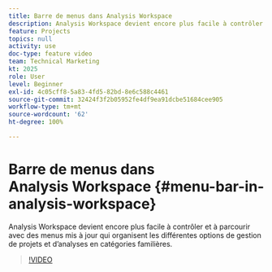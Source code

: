 ```yaml
---
title: Barre de menus dans Analysis Workspace
description: Analysis Workspace devient encore plus facile à contrôler et à parcourir avec des menus mis à jour qui organisent les différentes options de gestion de projets et d’analyses en catégories familières.
feature: Projects
topics: null
activity: use
doc-type: feature video
team: Technical Marketing
kt: 2025
role: User
level: Beginner
exl-id: 4c05cff8-5a83-4fd5-82bd-8e6c588c4461
source-git-commit: 32424f3f2b05952fe4df9ea91dcbe51684cee905
workflow-type: tm+mt
source-wordcount: '62'
ht-degree: 100%

---
```


# Barre de menus dans Analysis Workspace {#menu-bar-in-analysis-workspace}

Analysis Workspace devient encore plus facile à contrôler et à parcourir avec des menus mis à jour qui organisent les différentes options de gestion de projets et d’analyses en catégories familières.

>[!VIDEO](https://video.tv.adobe.com/v/23965/?quality=12)
